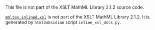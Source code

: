 This file is not part of the XSLT MathML Library 2.1.2 source code.

[`mmltex_inlined.xsl`](./mmltex_inlined.xsl) is not part of the XSLT MathML Library 2.1.2.
It is generated by `html2obsidian` script `inline_xsl_docs.py`.
